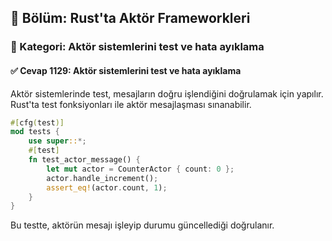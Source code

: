 ## 📘 Bölüm: Rust'ta Aktör Frameworkleri
### 🔹 Kategori: Aktör sistemlerini test ve hata ayıklama
#### ✅ Cevap 1129: Aktör sistemlerini test ve hata ayıklama

Aktör sistemlerinde test, mesajların doğru işlendiğini doğrulamak için yapılır. Rust'ta test fonksiyonları ile aktör mesajlaşması sınanabilir.

```rust
#[cfg(test)]
mod tests {
    use super::*;
    #[test]
    fn test_actor_message() {
        let mut actor = CounterActor { count: 0 };
        actor.handle_increment();
        assert_eq!(actor.count, 1);
    }
}
```
Bu testte, aktörün mesajı işleyip durumu güncellediği doğrulanır.
